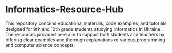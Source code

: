 # Informatics-Resource-Hub
This repository contains educational materials, code examples, and tutorials designed for 9th and 10th grade students studying Informatics in Ukraine. The resources provided here aim to support both students and teachers by offering clear examples and thorough explanations of various programming and computer science concepts.
